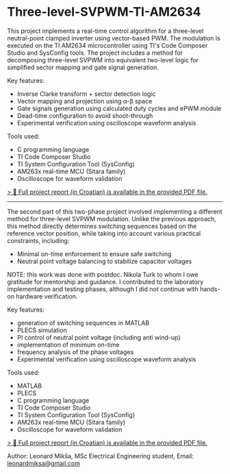 # Three-level-SVPWM-TI-AM2634

This project implements a real-time control algorithm for a three-level neutral-point clamped inverter using vector-based PWM.
The modulation is executed on the TI AM2634 microcontroller using TI's Code Composer Studio and SysConfig tools.
The project includes a method for decomposing three-level SVPWM into equivalent two-level logic for simplified sector mapping and gate signal generation.

Key features:
- Inverse Clarke transform + sector detection logic
- Vector mapping and projection using α-β space
- Gate signals generation using calculated duty cycles and ePWM module
- Dead-time configuration to avoid shoot-through
- Experimental verification using oscilloscope waveform analysis

Tools used:
- C programming language
- TI Code Composer Studio
- TI System Configuration Tool (SysConfig)
- AM263x real-time MCU (Sitara family)
- Oscilloscope for waveform validation

[> 📎 Full project report (in Croatian) is available in the provided PDF file.](Three-Level-SVPWM-Leonard-Miksa.pdf)

--------------------------------------------------------------------------------------------------------------------------------------------------------------------------------------------------------------------

The second part of this two-phase project involved implementing a different method for three-level SVPWM modulation.
Unlike the previous approach, this method directly determines switching sequences based on the reference vector position, while taking into account various practical constraints, including:
- Minimal on-time enforcement to ensure safe switching
- Neutral point voltage balancing to stabilize capacitor voltages

NOTE: this work was done with postdoc. Nikola Turk to whom I owe gratitude for mentorship and guidance. I contributed to the laboratory implementation and testing phases, although I did not continue with hands-on hardware verification.

Key features:
- generation of switching sequences in MATLAB
- PLECS simulation
- PI control of neutral point voltage (including anti wind-up)
- implementation of minimum on-time
- frequency analysis of the phase voltages
- Experimental verification using oscilloscope waveform analysis

Tools used:
- MATLAB
- PLECS
- C programming language
- TI Code Composer Studio
- TI System Configuration Tool (SysConfig)
- AM263x real-time MCU (Sitara family)
- Oscilloscope for waveform validation

[> 📎 Full project report (in Croatian) is available in the provided PDF file.](Three-Level-SVPWM-Leonard-Miksa2.pdf)


Author:
Leonard Mikša,
MSc Electrical Engineering student,
Email: [leonardmiksa@gmail.com](mailto:leonardmiksa@gmail.com)
